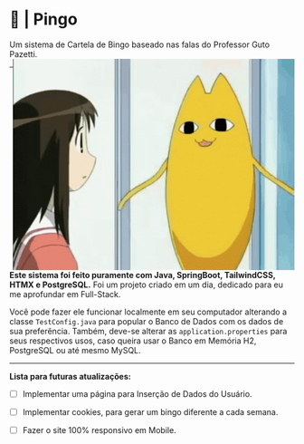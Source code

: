# 🎱 | Pingo
Um sistema de Cartela de Bingo baseado nas falas do Professor Guto Pazetti.
<img style="height=100px" align="right" src="./oh-my-gaah-hero-everynyan.gif">
<hr>

<b>Este sistema foi feito puramente com Java, SpringBoot, TailwindCSS, HTMX e PostgreSQL.</b>
Foi um projeto criado em um dia, dedicado para eu me aprofundar em Full-Stack.

Você pode fazer ele funcionar localmente em seu computador alterando a classe `TestConfig.java` para popular o Banco de Dados com os dados de sua preferência.
Também, deve-se alterar as `application.properties` para seus respectivos usos, caso queira usar o Banco em Memória H2, PostgreSQL ou até mesmo MySQL.

<hr>
<b>Lista para futuras atualizações:</b>

- [ ] Implementar uma página para Inserção de Dados do Usuário.
- [ ] Implementar cookies, para gerar um bingo diferente a cada semana.
- [ ] Fazer o site 100% responsivo em Mobile.



